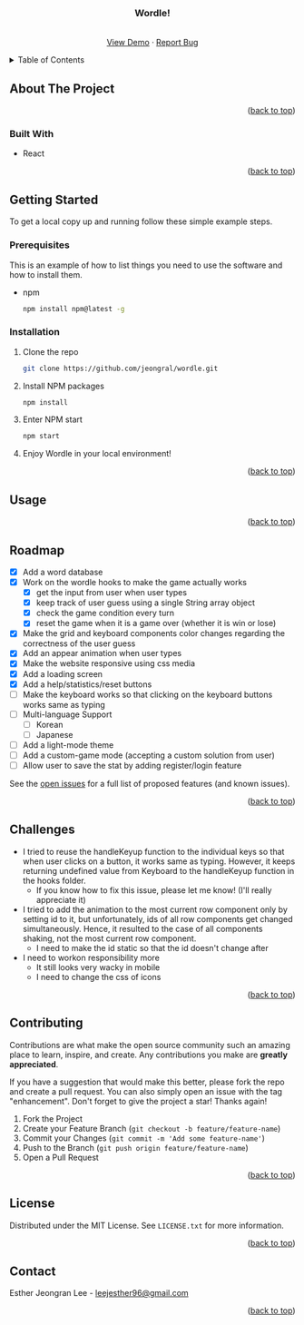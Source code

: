 <a name="readme-top"></a>
<br />
<div align="center">
  <h3 align="center">Wordle!</h3>
  <p align="center">
    <br />
    <a href="https://jeongral.github.io/wordle/">View Demo</a>
    ·
    <a href="https://github.com/jeongral/wordle/issues">Report Bug</a>
  </p>
</div>
<!-- TABLE OF CONTENTS -->
<details>
  <summary>Table of Contents</summary>
  <ol>
    <li>
      <a href="#about-the-project">About The Project</a>
      <ul>
        <li><a href="#built-with">Built With</a></li>
      </ul>
    </li>
    <li>
      <a href="#getting-started">Getting Started</a>
      <ul>
        <li><a href="#prerequisites">Prerequisites</a></li>
        <li><a href="#installation">Installation</a></li>
      </ul>
    </li>
    <li><a href="#usage">Usage</a></li>
    <li><a href="#roadmap">Roadmap</a></li>
    <li><a href="#roadmap">Challenges</a></li>
    <li><a href="#contributing">Contributing</a></li>
    <li><a href="#license">License</a></li>
    <li><a href="#contact">Contact</a></li>
  </ol>
</details>

<!-- ABOUT THE PROJECT -->
## About The Project

<p align="right">(<a href="#readme-top">back to top</a>)</p>

### Built With

* React

<p align="right">(<a href="#readme-top">back to top</a>)</p>

<!-- GETTING STARTED -->
## Getting Started

To get a local copy up and running follow these simple example steps.

### Prerequisites

This is an example of how to list things you need to use the software and how to install them.
* npm
  ```sh
  npm install npm@latest -g
  ```

### Installation

1. Clone the repo
   ```sh
   git clone https://github.com/jeongral/wordle.git
   ```
2. Install NPM packages
   ```sh
   npm install
   ```
3. Enter NPM start
   ```js
   npm start
   ```
4. Enjoy Wordle in your local environment!

<p align="right">(<a href="#readme-top">back to top</a>)</p>

<!-- USAGE -->
## Usage

<p align="right">(<a href="#readme-top">back to top</a>)</p>

<!-- ROADMAP -->
## Roadmap

- [x] Add a word database
- [x] Work on the wordle hooks to make the game actually works
    - [x] get the input from user when user types
    - [x] keep track of user guess using a single String array object
    - [x] check the game condition every turn
    - [x] reset the game when it is a game over (whether it is win or lose)
- [x] Make the grid and keyboard components color changes regarding the correctness of the user guess
- [x] Add an appear animation when user types
- [x] Make the website responsive using css media
- [x] Add a loading screen
- [x] Add a help/statistics/reset buttons
- [ ] Make the keyboard works so that clicking on the keyboard buttons works same as typing
- [ ] Multi-language Support
    - [ ] Korean
    - [ ] Japanese
- [ ] Add a light-mode theme
- [ ] Add a custom-game mode (accepting a custom solution from user)
- [ ] Allow user to save the stat by adding register/login feature

See the [open issues](https://github.com/jeongral/wordle/issues) for a full list of proposed features (and known issues).

<p align="right">(<a href="#readme-top">back to top</a>)</p>

<!-- CHALLENGE -->
## Challenges

* I tried to reuse the handleKeyup function to the individual keys so that when user clicks on a button, it works same as typing. However, it keeps returning undefined value from Keyboard to the handleKeyup function in the hooks folder.
    * If you know how to fix this issue, please let me know! (I'll really appreciate it)
* I tried to add the animation to the most current row component only by setting id to it, but unfortunately, ids of all row components get changed simultaneously. Hence, it resulted to the case of all components shaking, not the most current row component.
    * I need to make the id static so that the id doesn't change after
* I need to workon responsibility more
    * It still looks very wacky in mobile
    * I need to change the css of icons
<p align="right">(<a href="#readme-top">back to top</a>)</p>

<!-- CONTRIBUTING -->
## Contributing

Contributions are what make the open source community such an amazing place to learn, inspire, and create. Any contributions you make are **greatly appreciated**.

If you have a suggestion that would make this better, please fork the repo and create a pull request. You can also simply open an issue with the tag "enhancement".
Don't forget to give the project a star! Thanks again!

1. Fork the Project
2. Create your Feature Branch (`git checkout -b feature/feature-name`)
3. Commit your Changes (`git commit -m 'Add some feature-name'`)
4. Push to the Branch (`git push origin feature/feature-name`)
5. Open a Pull Request

<p align="right">(<a href="#readme-top">back to top</a>)</p>

<!-- LICENSE -->
## License

Distributed under the MIT License. See `LICENSE.txt` for more information.

<p align="right">(<a href="#readme-top">back to top</a>)</p>

<!-- CONTACT -->
## Contact

Esther Jeongran Lee - leejesther96@gmail.com

<p align="right">(<a href="#readme-top">back to top</a>)</p>
